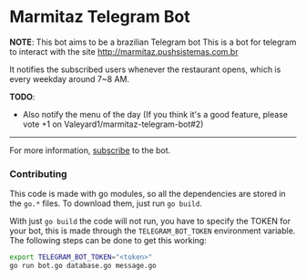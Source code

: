 # Marmitaz Telegram Bot
**NOTE**: This bot aims to be a brazilian Telegram bot
This is a bot for telegram to interact with the site http://marmitaz.pushsistemas.com.br

It notifies the subscribed users whenever the restaurant opens, which is every weekday around 7~8 AM.  


**TODO**:
* Also notify the menu of the day (If you think it's a good feature, please vote +1 on Valeyard1/marmitaz-telegram-bot#2)

---
For more information, [subscribe](https://t.me/marmitaz_bot) to the bot.


### Contributing
This code is made with go modules, so all the dependencies are stored in the `go.*` files.
To download them, just run `go build`.

With just `go build` the code will not run, you have to specify the TOKEN for your bot, this is made through the `TELEGRAM_BOT_TOKEN` environment
variable.
The following steps can be done to get this working:
```bash
export TELEGRAM_BOT_TOKEN="<token>"
go run bot.go database.go message.go
```